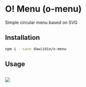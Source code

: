 # O! Menu (o-menu)
Simple circular menu based on SVG

## Installation
```bash
npm i --save dawiidio/o-menu
```
## Usage
```javascript

```


![](https://user-images.githubusercontent.com/7998389/34531622-37467548-f0b3-11e7-8d98-55ab43982525.png)
